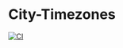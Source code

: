 # City-Timezones

[![CI](https://github.com/TheRealPerson98/City-Timezones/actions/workflows/ci.yml/badge.svg)](https://github.com/TheRealPerson98/City-Timezones/actions/workflows/ci.yml) 